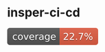 # insper-ci-cd

[![Coverage](.github/badges/jacoco.svg)](https://github.com/leoscarlato/insper-ci-cd/actions/workflows/build.yml)
